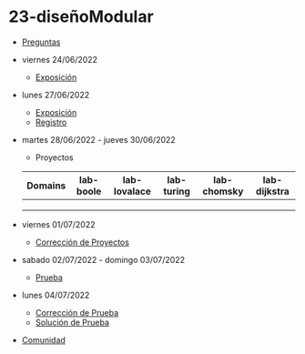 # 23-diseñoModular

- [Preguntas](https://escuela.it/cursos/curso-recurrencia-desarrollo-software/clase/patron)
- viernes 24/06/2022
  - [Exposición](https://escuela.it/cursos/curso-recurrencia-desarrollo-software/clase/patron)
- lunes 27/06/2022
  - [Exposición](https://escuela.it/cursos/curso-recurrencia-desarrollo-software/clase/patron)
  - [Registro](https://forms.gle/pA2QvsW32P4KtTD77)
- martes 28/06/2022 - jueves 30/06/2022
  - Proyectos
  
  |Domains|lab-boole|lab-lovalace|lab-turing|lab-chomsky|lab-dijkstra|
  |-------|---------|------------|----------|-----------|--------------|
  |       |         |            |          |           |              |
  |       |         |            |          |           |              |
  |       |         |            |          |           |              |
- viernes 01/07/2022
  - [Corrección de Proyectos](https://escuela.it/cursos/curso-recurrencia-desarrollo-software/clase/patron)
- sabado 02/07/2022 - domingo 03/07/2022
  - [Prueba](https://forms.gle/hB9UJoN2PYiexctH8)
- lunes 04/07/2022
  - [Corrección de Prueba](https://escuela.it/cursos/curso-recurrencia-desarrollo-software/clase/patron)
  - [Solución de Prueba](https://docs.google.com/spreadsheets/d/1Uwtqa5VdD5wK2X7eLgkS6_th16aPnsW8pa5Ft2TyLPo/edit#gid=0)
- [Comunidad](https://app.slack.com/client/T02S3KYD464/C02TYPZBU2Y)